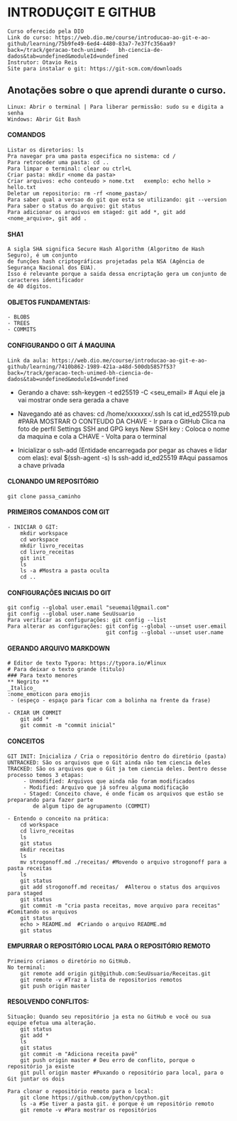 # INTRODUÇGIT E GITHUB

    Curso oferecido pela DIO 
    Link do curso: https://web.dio.me/course/introducao-ao-git-e-ao-github/learning/75b9fe49-6ed4-4480-83a7-7e37fc356aa9?back=/track/geracao-tech-unimed-   bh-ciencia-de-dados&tab=undefined&moduleId=undefined
    Instrutor: Otavio Reis
    Site para instalar o git: https://git-scm.com/downloads

## Anotações sobre o que aprendi durante o curso.

    Linux: Abrir o terminal | Para liberar permissão: sudo su e digita a senha
    Windows: Abrir Git Bash

#### COMANDOS
    Listar os diretorios: ls 
    Pra navegar pra uma pasta especifica no sistema: cd /
    Para retroceder uma pasta: cd ..
    Para limpar o terminal: clear ou ctrl+L
    Criar pasta: mkdir <nome da pasta>
    Criar arquivos: echo conteudo > nome.txt   exemplo: echo hello > hello.txt
    Deletar um repositorio: rm -rf <nome_pasta>/
    Para saber qual a versao do git que esta se utilizando: git --version
    Para saber o status do arquivo: git status
    Para adicionar os arquivos em staged: git add *, git add <nome_arquivo>, git add .

#### SHA1
    A sigla SHA significa Secure Hash Algorithm (Algoritmo de Hash Seguro), é um conjunto 
    de funções hash criptográficas projetadas pela NSA (Agência de Segurança Nacional dos EUA). 
    Isso é relevante porque a saida dessa encriptação gera um conjunto de caracteres identificador 
    de 40 dígitos.  

#### OBJETOS FUNDAMENTAIS:
    - BLOBS
    - TREES
    - COMMITS

#### CONFIGURANDO O GIT Á MAQUINA 
    Link da aula: https://web.dio.me/course/introducao-ao-git-e-ao-github/learning/7410b862-1989-421a-a48d-500db5857f53?back=/track/geracao-tech-unimed-bh-ciencia-de-dados&tab=undefined&moduleId=undefined

- Gerando a chave: 
    ssh-keygen -t ed25519 -C <seu_email> # Aqui ele ja vai mostrar onde sera gerada a chave
    
- Navegando até as chaves: 
    cd /home/xxxxxxx/.ssh
    ls
    cat id_ed25519.pub #PARA MOSTRAR O CONTEUDO DA CHAVE
        - Ir para o GitHub 
            Clica na foto de perfil 
                Settings
                    SSH and GPG keys
                        New SSH key : Coloca o nome da maquina e cola a CHAVE
        - Volta para o terminal 

- Inicializar o ssh-add (Entidade encarregada por pegar as chaves e lidar com elas):
            eval $(ssh-agent -s)
            ls
            ssh-add id_ed25519 #Aqui passamos a chave privada

#### CLONANDO UM REPOSITÓRIO 
    git clone passa_caminho 

#### PRIMEIROS COMANDOS COM GIT
    - INICIAR O GIT: 
        mkdir workspace
        cd workspace
        mkdir livro_receitas
        cd livro_receitas
        git init 
        ls
        ls -a #Mostra a pasta oculta
        cd ..

    
#### CONFIGURAÇÕES INICIAIS DO GIT 
    git config --global user.email "seuemail@gmail.com"
    git config --global user.name SeuUsuario 
    Para verificar as configurações: git config --list
    Para alterar as configurações: git config --global --unset user.email
                                   git config --global --unset user.name

    
#### GERANDO ARQUIVO MARKDOWN
    # Editor de texto Typora: https://typora.io/#linux
    # Para deixar o texto grande (titulo)
    ### Para texto menores
    ** Negrito **
    _Italico_
    :nome_emoticon para emojis
     - (espeço - espaço para ficar com a bolinha na frente da frase)

    - CRIAR UM COMMIT 
        git add *
        git commit -m "commit inicial"

    
#### CONCEITOS
    GIT INIT: Inicializa / Cria o repositório dentro do diretório (pasta)
    UNTRACKED: São os arquivos que o Git ainda não tem ciencia deles
    TRACKED: São os arquivos que o Git ja tem ciencia deles. Dentro desse processo temos 3 etapas:
         - Unmodified: Arquivos que ainda não foram modificados
         - Modified: Arquivo que já sofreu alguma modificação 
         - Staged: Conceito chave, é onde ficam os arquivos que estão se preparando para fazer parte 
            de algum tipo de agrupamento (COMMIT)

    - Entendo o conceito na prática:
        cd workspace
        cd livro_receitas
        ls
        git status
        mkdir receitas
        ls
        mv strogonoff.md ./receitas/ #Movendo o arquivo strogonoff para a pasta receitas
        ls
        git status
        git add strogonoff.md receitas/  #Alterou o status dos arquivos para staged
        git status
        git commit -m "cria pasta receitas, move arquivo para receitas"  #Comitando os arquivos
        git status
        echo > README.md  #Criando o arquivo README.md
        git status

    
#### EMPURRAR O REPOSITÓRIO LOCAL PARA O REPOSITÓRIO REMOTO
    Primeiro criamos o diretório no GitHub. 
    No terminal: 
        git remote add origin git@github.com:SeuUsuario/Receitas.git
        git remote -v #Traz a lista de repositorios remotos
        git push origin master

    
#### RESOLVENDO CONFLITOS:
    Situação: Quando seu repositório ja esta no GitHub e você ou sua equipe efetua uma alteração. 
        git status 
        git add *
        ls
        git status
        git commit -m "Adiciona receita pavê"
        git push origin master # Deu erro de conflito, porque o repositório ja existe
        git pull origin master #Puxando o repositório para local, para o Git juntar os dois

    Para clonar o repositório remoto para o local:
        git clone https://github.com/python/cpython.git
        ls -a #Se tiver a pasta git. é porque é um repositório remoto 
        git remote -v #Para mostrar os repositórios
